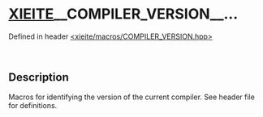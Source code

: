# [XIEITE](../macros.md)\_\_COMPILER\_VERSION\_\_...
Defined in header [<xieite/macros/COMPILER_VERSION.hpp>](../../include/xieite/macros/COMPILER_VERSION.hpp)

&nbsp;

## Description
Macros for identifying the version of the current compiler. See header file for definitions.
